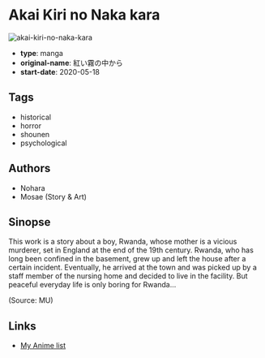 # Akai Kiri no Naka kara

![akai-kiri-no-naka-kara](https://cdn.myanimelist.net/images/manga/1/235991.jpg)

-   **type**: manga
-   **original-name**: 紅い霧の中から
-   **start-date**: 2020-05-18

## Tags

-   historical
-   horror
-   shounen
-   psychological

## Authors

-   Nohara
-   Mosae (Story & Art)

## Sinopse

This work is a story about a boy, Rwanda, whose mother is a vicious murderer, set in England at the end of the 19th century. Rwanda, who has long been confined in the basement, grew up and left the house after a certain incident. Eventually, he arrived at the town and was picked up by a staff member of the nursing home and decided to live in the facility. But peaceful everyday life is only boring for Rwanda...

(Source: MU)

## Links

-   [My Anime list](https://myanimelist.net/manga/129984/Akai_Kiri_no_Naka_kara)
